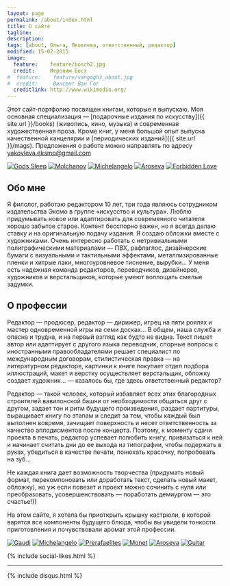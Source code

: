 ```yaml
---
layout: page
permalink: /about/index.html
title: О сайте
tagline: 
description:
tags: [about, Ольга, Яковлева, ответственный, редактор]
modified: 15-02-2015
image:
  feature:	  feature/bosch2.jpg
  credit:     Иероним Босх
#  feature:    feature/vangogh3_about.jpg
#  credit:     Винсент Ван Гог
  creditlink: http://www.wikimedia.org/
---
```


Этот сайт-портфолио посвящен книгам, которые я выпускаю. Моя основная 
специализация — [подарочные издания по искусству]({{ site.url }}/books) (живопись, 
кино, музыка) и современная художественная проза. Кроме книг, у меня большой опыт 
выпуска качественной канцелярии и [периодических изданий]({{ site.url }}/mags).
Предложения о работе можно направлять по адресу yakovleva.eksmo@gmail.com

<!-- https://github.com/ionelmc/jquery-gp-gallery -->
<div class="pictures">
	<a href="{{ site.url }}/articles/gods-sleep/"><img title="Gods Sleep" src="{{ site.url }}/images/books-others/2015-GodsSleep1.jpg" /></a>
	<a href="{{ site.url }}/articles/molchanov/"><img title="Molchanov" src="{{ site.url }}/images/books-others/2015-Molchanov1.jpg" /></a>
	<a href="{{ site.url }}/articles/michelangelo/"><img title="Michelangelo" src="{{ site.url }}/images/books-portrait/2013-Michelangelo.jpg" /></a>
	<a href="{{ site.url }}/articles/aroseva/"><img title="Aroseva" src="{{ site.url }}/images/books-others/2014-Aroseva.jpg" /></a>
	<a href="{{ site.url }}/articles/forbidden-love/"><img title="Forbidden Love" src="{{ site.url }}/images/books-love/2015-ForbiddenLove1.jpg" /></a>
</div>

Обо мне
-------

Я филолог, работаю редактором 10 лет, три года являюсь сотрудником издательства 
Эксмо в группе «искусство и культура». Люблю придумывать новое или адаптировать 
для современного читателя хорошо забытое старое. Контент бесспорно важен, 
но я всегда делаю ставку и на оригинальную подачу издания. Я создаю обложки 
вместе с художниками. Очень интересно работать с нетривиальными полиграфическими 
материалами — ПВХ, рафлаглос, дизайнерские бумаги с визуальными и тактильными 
эффектами, металлизированные пленки и хитрые лаки, многоуровневое тиснение, 
вырубки... У меня есть надежная команда редакторов, переводчиков, дизайнеров, 
художников и верстальщиков, которые умеют воплощать смелые задумки.

О профессии
-----------

Редактор — продюсер, редактор — дирижер, игрец на пяти роялях и мастер 
одновременной игры на семи досках... В общем, наша служба и опасна и трудна, 
и на первый взгляд как будто не видна. Текст пишет автор или адаптирует 
с другого языка переводчик, спорные вопросы с иностранными правообладателями 
решает специалист по международным договорам, стилистическая правка — на 
литературном редакторе, картинки к книге покупает отдел подбора иллюстраций, 
макет и верстку осуществляет верстальщик, обложку создает художник... — 
казалось бы, где здесь ответственный редактор?

Редактор — такой человек, который избавляет всех этих благородных строителей 
вавилонской башни от необходимости общаться друг с другом, задает тон и ритм 
будущего произведения, раздает партитуры, выращивает книгу по этапам и следит 
за тем, чтобы каждый был выполнен вовремя, зачищает поверхность и несет 
ответственность за качество аплодисментов после концерта. Поэтому, к моменту 
сдачи проекта в печать, редактор успевает полюбить книгу, привязаться к ней 
и начинает считать дни до ее выхода из типографии, чтобы подержать в руках, 
убедиться в качестве печати, понюхать красочку, попробовать на зуб...

Не каждая книга дает возможность творчества (придумать новый формат, 
перекомпоновать или доработать текст, сделать новый макет, обложку), но уж если 
повезет  и проект можно сочинить с нуля или преобразовать, усовершенствовать —
поработать демиургом — это счастье!)) 

На этом сайте, я хотела бы приоткрыть крышку кастрюли, в которой варятся все 
компоненты будущего блюда, чтобы вы увидели тонкости приготовления и 
почувствовали аромат этой профессии.

<!-- https://github.com/ionelmc/jquery-gp-gallery -->
<div class="pictures">
	<a href="{{ site.url }}/articles/gaudi/"><img title="Gaudi" src="{{ site.url }}/images/books-portrait/2014-Gaudi.jpg" /></a>
	<a href="{{ site.url }}/articles/michelangelo/"><img title="Michelangelo" src="{{ site.url }}/images/books-portrait/2013-Michelangelo.jpg" /></a>
	<a href="{{ site.url }}/articles/prerafaelites/"><img title="Prerafaelites" src="{{ site.url }}/images/books-portrait/2013-Prerafaelites.jpg" /></a>
	<a href="{{ site.url }}/articles/monet/"><img title="Monet" src="{{ site.url }}/images/books-portrait/2013-Monet.jpg" /></a>
	<a href="{{ site.url }}/articles/aroseva/"><img title="Aroseva" src="{{ site.url }}/images/books-others/2014-Aroseva.jpg" /></a>
	<a href="{{ site.url }}/articles/guitar/"><img title="Guitar" src="{{ site.url }}/images/books-others/2014-Capone1.jpg" /></a>
</div>

{% include social-likes.html %}<hr>
{% include disqus.html %}
